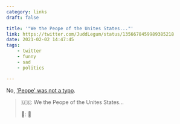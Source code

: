 ```yaml
---
category: links
draft: false

title: '"We the Peope of the Unites States..."'
link: https://twitter.com/JuddLegum/status/1356678459989385218
date: 2021-02-02 14:47:45
tags:
    - twitter
    - funny
    - sad
    - politics

---
```


No, ['Peope' was not a typo](https://lolzil.la/lolz/WE-THE-PEOPE.jpeg).

> 🇺🇸: We the Peope of the Unites States...
>
> 🏴󠁧󠁢󠁥󠁮󠁧󠁿󠁧󠁢󠁥󠁮󠁧󠁿: 🤣
